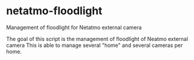 # netatmo-floodlight
Management of floodlight for Netatmo external camera

The goal of this script is the management of floodlight of Neatmo external camera
This is able to manage several "home" and several cameras per home.
